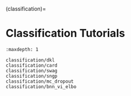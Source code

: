 (classification)=

# Classification Tutorials

```{toctree}
:maxdepth: 1

classification/dkl
classification/card
classification/swag
classification/sngp
classification/mc_dropout
classification/bnn_vi_elbo
```
